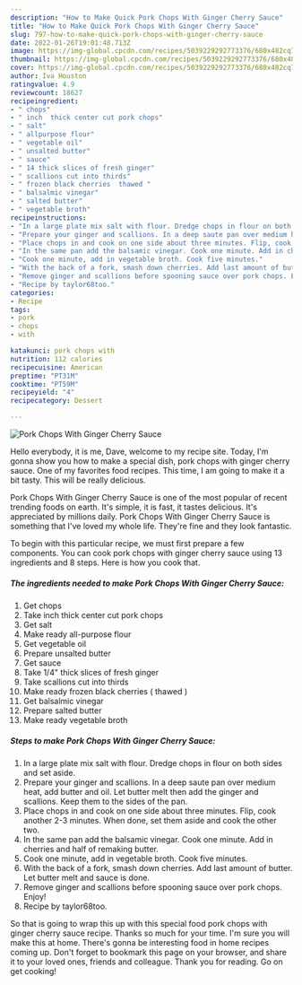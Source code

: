 ```yaml
---
description: "How to Make Quick Pork Chops With Ginger Cherry Sauce"
title: "How to Make Quick Pork Chops With Ginger Cherry Sauce"
slug: 797-how-to-make-quick-pork-chops-with-ginger-cherry-sauce
date: 2022-01-26T19:01:48.713Z
image: https://img-global.cpcdn.com/recipes/5039229292773376/680x482cq70/pork-chops-with-ginger-cherry-sauce-recipe-main-photo.jpg
thumbnail: https://img-global.cpcdn.com/recipes/5039229292773376/680x482cq70/pork-chops-with-ginger-cherry-sauce-recipe-main-photo.jpg
cover: https://img-global.cpcdn.com/recipes/5039229292773376/680x482cq70/pork-chops-with-ginger-cherry-sauce-recipe-main-photo.jpg
author: Iva Houston
ratingvalue: 4.9
reviewcount: 18627
recipeingredient:
- " chops"
- " inch  thick center cut pork chops"
- " salt"
- " allpurpose flour"
- " vegetable oil"
- " unsalted butter"
- " sauce"
- " 14 thick slices of fresh ginger"
- " scallions cut into thirds"
- " frozen black cherries  thawed "
- " balsalmic vinegar"
- " salted butter"
- " vegetable broth"
recipeinstructions:
- "In a large plate mix salt with flour. Dredge chops in flour on both sides and set aside."
- "Prepare your ginger and scallions. In a deep saute pan over medium heat, add butter and oil. Let butter melt then add the ginger and scallions. Keep them to the sides of the pan."
- "Place chops in and cook on one side about three minutes. Flip, cook another 2-3 minutes. When done, set them aside and cook the other two."
- "In the same pan add the balsamic vinegar. Cook one minute. Add in cherries and half of remaking butter."
- "Cook one minute, add in vegetable broth. Cook five minutes."
- "With the back of a fork, smash down cherries. Add last amount of butter. Let butter melt and sauce is done."
- "Remove ginger and scallions before spooning sauce over pork chops. Enjoy!"
- "Recipe by taylor68too."
categories:
- Recipe
tags:
- pork
- chops
- with

katakunci: pork chops with 
nutrition: 112 calories
recipecuisine: American
preptime: "PT31M"
cooktime: "PT59M"
recipeyield: "4"
recipecategory: Dessert

---
```



![Pork Chops With Ginger Cherry Sauce](https://img-global.cpcdn.com/recipes/5039229292773376/680x482cq70/pork-chops-with-ginger-cherry-sauce-recipe-main-photo.jpg)

Hello everybody, it is me, Dave, welcome to my recipe site. Today, I'm gonna show you how to make a special dish, pork chops with ginger cherry sauce. One of my favorites food recipes. This time, I am going to make it a bit tasty. This will be really delicious.



Pork Chops With Ginger Cherry Sauce is one of the most popular of recent trending foods on earth. It's simple, it is fast, it tastes delicious. It's appreciated by millions daily. Pork Chops With Ginger Cherry Sauce is something that I've loved my whole life. They're fine and they look fantastic.


To begin with this particular recipe, we must first prepare a few components. You can cook pork chops with ginger cherry sauce using 13 ingredients and 8 steps. Here is how you cook that.

<!--inarticleads1-->

##### The ingredients needed to make Pork Chops With Ginger Cherry Sauce:

1. Get  chops
1. Take  inch  thick center cut pork chops
1. Get  salt
1. Make ready  all-purpose flour
1. Get  vegetable oil
1. Prepare  unsalted butter
1. Get  sauce
1. Take  1/4&#34; thick slices of fresh ginger
1. Take  scallions cut into thirds
1. Make ready  frozen black cherries ( thawed )
1. Get  balsalmic vinegar
1. Prepare  salted butter
1. Make ready  vegetable broth




<!--inarticleads2-->

##### Steps to make Pork Chops With Ginger Cherry Sauce:

1. In a large plate mix salt with flour. Dredge chops in flour on both sides and set aside.
1. Prepare your ginger and scallions. In a deep saute pan over medium heat, add butter and oil. Let butter melt then add the ginger and scallions. Keep them to the sides of the pan.
1. Place chops in and cook on one side about three minutes. Flip, cook another 2-3 minutes. When done, set them aside and cook the other two.
1. In the same pan add the balsamic vinegar. Cook one minute. Add in cherries and half of remaking butter.
1. Cook one minute, add in vegetable broth. Cook five minutes.
1. With the back of a fork, smash down cherries. Add last amount of butter. Let butter melt and sauce is done.
1. Remove ginger and scallions before spooning sauce over pork chops. Enjoy!
1. Recipe by taylor68too.




So that is going to wrap this up with this special food pork chops with ginger cherry sauce recipe. Thanks so much for your time. I'm sure you will make this at home. There's gonna be interesting food in home recipes coming up. Don't forget to bookmark this page on your browser, and share it to your loved ones, friends and colleague. Thank you for reading. Go on get cooking!
